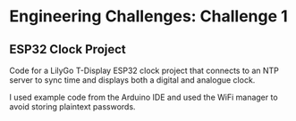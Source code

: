 # Engineering Challenges: Challenge 1

## ESP32 Clock Project

Code for a LilyGo T-Display ESP32 clock project that connects to an NTP server to sync time and displays both a digital and analogue clock.

I used example code from the Arduino IDE and used the WiFi manager to avoid storing plaintext passwords.

